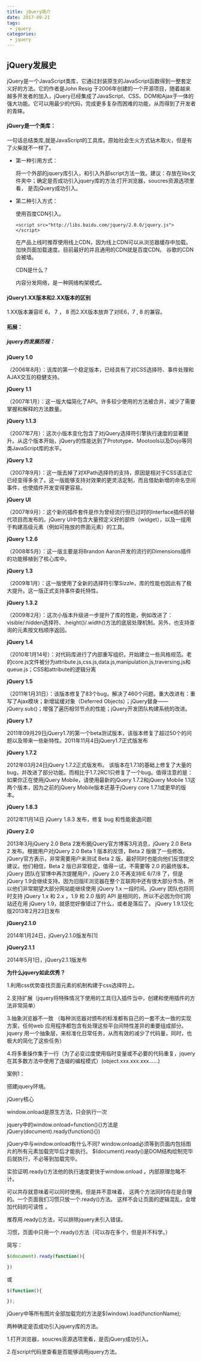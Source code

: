 ```yaml
---
title: jQuery简介
date: 2017-09-21
tags:
 - jquery
categories: 
 - jquery
---
```


## jQuery发展史

jQuery是一个JavaScript类库，它通过封装原生的JavaScript函数得到一整套定义好的方法。它的作者是John Resig 于2006年创建的一个开源项目，随着越来越多开发者的加入，jQuery已经集成了JavaScript、CSS、DOM和Ajax于一体的强大功能。它可以用最少的代码，完成更多复杂而困难的功能，从而得到了开发者的青睐。

#### jQuery是一个类库：


一句话总结类库,就是JavaScript的工具库。原始社会生火方式钻木取火，但是有了火柴就不一样了。
- 第一种引用方式：

    将一个外部的jquery库引入，和引入外部script方法一致。建议：存放在libs文件夹中；确定是否成功引入jquery库的方法:打开浏览器，soucres资源选项里看， 是否jQuery成功引入。

- 第二种引入方式：

    使用百度CDN引入。
    
    ```
    <script src="http://libs.baidu.com/jquery/2.0.0/jquery.js"></script>
    ```
    
    在产品上线时推荐使用线上CDN，因为线上CDN可以从浏览器缓存中加载。加快页面加载速度。目前最好的并且通用的CDN就是百度CDN。 谷歌的CDN会被墙。
    
    CDN是什么？

    内容分发网络，是一种网络构架模式。

#### jQuery1.XX版本和2.XX版本的区别

1.XX版本兼容IE 6， 7 ， 8 而2.XX版本放弃了对IE6，7 ,  8 的兼容。

#### 拓展：

##### jquery的发展历程：
**jQuery 1.0**

（2006年8月）：该库的第一个稳定版本，已经具有了对CSS选择符、事件处理和AJAX交互的稳健支持。

**jQuery 1.1**

（2007年1月）：这一版大幅简化了API。许多较少使用的方法被合并，减少了需要掌握和解释的方法数量。

**jQuery 1.1.3**

（2007年7月）：这次小版本变化包含了对jQuery选择符引擎执行速度的显著提升。从这个版本开始，jQuery的性能达到了Prototype、Mootools以及Dojo等同类JavaScript库的水平。

**jQuery 1.2**

（2007年9月）：这一版去掉了对XPath选择符的支持，原因是相对于CSS语法它已经变得多余了。这一版能够支持对效果的更灵活定制，而且借助新增的命名空间事件，也使插件开发变得更容易。

**jQuery UI**

（2007年9月）：这个新的插件套件是作为曾经流行但已过时的Interface插件的替代项目而发布的。jQuery UI中包含大量预定义好的部件（widget），以及一组用于构建高级元素（例如可拖放的界面元素）的工具。

**jQuery 1.2.6**

（2008年5月）：这一版主要是将Brandon Aaron开发的流行的Dimensions插件的功能移植到了核心库中。

**jQuery 1.3**

（2009年1月）：这一版使用了全新的选择符引擎Sizzle，库的性能也因此有了极大提升。这一版正式支持事件委托特性。

**jQuery 1.3.2**

（2009年2月）：这次小版本升级进一步提升了库的性能，例如改进了：visible/:hidden选择符、.height()/.width()方法的底层处理机制。另外，也支持查询的元素按文档顺序返回。

**jQuery 1.4**

（2010年1月14号）：对代码库进行了内部重写组织，开始建立一些风格规范。老的core.js文件被分为attribute.js,css.js,data.js,manipulation.js,traversing.js和queue.js；CSS和attribute的逻辑分离

**jQuery 1.5**

（2011年1月31日）：该版本修复了83个bug，解决了460个问题。重大改进有：重写了Ajax模块；新增延缓对象（Deferred Objects）；jQuery替身——jQuery.sub()；增强了遍历相邻节点的性能；jQuery开发团队构建系统的改进。

**jQuery 1.7**

2011年09月29日jQuery1.7的第一个beta测试版本，该版本修复了超过50个的问题以及带来一些新特性。2011年11月4日jQuery1.7正式版发布

**jQuery 1.7.2**

2012年03月24日jQuery 1.7.2正式版发布。
该版本在1.7.1的基础上修复了大量的bug，并改进了部分功能。而相比于1.7.2RC1只修复了一个bug。值得注意的是：如果你正在使用jQuery Mobile，请使用最新的jQuery 1.7.2和jQuery Mobile 1.1这两个版本，因为之前的jQuery Mobile版本还基于jQuery core 1.7.1或更早的版本。

**jQuery 1.8.3**

2012年11月14日 jQuery 1.8.3 发布，修复 bug 和性能衰退问题

**jQuery 2.0**

2013年3月jQuery 2.0 Beta 2发布据jQuery官方博客3月消息，jQuery 2.0 Beta 2 发布。根据用户对jQuery 2.0 Beta 1 版本的反馈，Beta 2 版做了一些修改。jQuery官方表示，非常需要用户来测试 Beta 2 版，最好同时也能向他们反馈提交建议。他们相信，Beta 2 版已非常稳定，值得一试，不需要等 2.0 的最终版本。jQuery 团队在官博中再次提醒用户，jQuery 2.0 不再支持IE 6/7/8 了，但是 jQuery 1.9会继续支持。因为旧版IE浏览器在整个互联网中还有很大部分市场，所以他们非常期望大部分网站能继续使用 jQuery 1.x 一段时间。jQuery 团队也将同时支持 jQuery 1.x 和 2.x 。1.9 和 2.0 版的 API 是相同的，所以不必因为你们网站还在用 jQuery 1.9，就感觉好像错过了什么，或者是落后了。
jQuery 1.9.1汉化版2013年2月23日发布

**jQuery2.1.0**

2014年1月24日，jQuery2.1.0版发布[1] 

**jQuery2.1.1**

2014年5月1日，jQuery2.1.1版发布

**为什么jquery如此优秀？**

1.利用css优势查找页面元素的机制构建于css选择符上。

2.支持扩展（jquery将特殊情况下使用的工具归入插件当中，创建和使用插件的方法非常简单）

3.抽象浏览器不一致 （每种浏览器对颁布的标准都有自己的一套不太一致的实现方案，任何web 应用程序都包含有处理这些平台间特性差异的重要组成部分。jquery 用一个抽象层，来标准化日常任务，从而有效的减少了代码量，同时，也极大的简化了这些任务）

4.将多重操作集于一行（为了必变过度使用临时变量或不必要的代码重复，jquery在其多数方法中使用了连缀的编程模式）(object.xxx.xxx.xxx……)

案例1：

搭建jquery环境。

jQuery核心

window.onload是原生方法，只会执行一次
 
jquery中的window.onload=function(){}方法是jQuery(document).ready(function(){})

jQuery中与window.onload有什么不同?
window.onload必须等到页面内包括图片的所有元素加载完毕后才能执行。
$(document).ready()是DOM结构绘制完毕后就执行，不必等到加载完毕。

实验证明.ready()方法他的执行速度更快于window.onload 。内部原理忽略不计。

可以共存就意味着可以同时使用。但是并不意味着， 这两个方法同时存在是合理的。一个页面我们习惯只放一个.ready()方法。 这样不会让页面的逻辑混乱，会增加代码的可读性 。 

推荐用.ready()方法，可以排除jquery未引入错误。

习惯，页面中只用一个.ready()方法（可以存在多个，但是并不科学。）

简写：
```js
$(document).ready(function(){

})
```
或

```js
$(function(){

});
```
jQuery中等所有图片全部加载完的方法是$(window).load(functionName);


两种确定是否成功引入jquery库的方法。

1.打开浏览器，soucres资源选项里看，是否jQuery成功引入。

2.在script代码里查看是否能够调用jquery方法。
